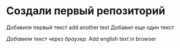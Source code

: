 # Создали первый репозиторий

Добавили первый текст
add another text
Добавил еще один текст

*Добавили текст через браузер.* Add english text in browser


